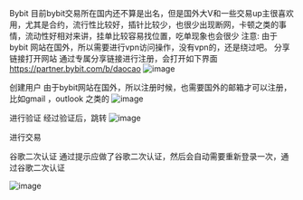Bybit
目前bybit交易所在国内还不算是出名，但是国外大V和一些交易up主很喜欢用，尤其是合约，流行性比较好，插针比较少，也很少出现断网，卡顿之类的事情，流动性好相对来讲，挂单比较容易找位置，吃单现象也会很少
注意: 由于bybit 网站在国外，所以需要进行vpn访问操作，没有vpn的，还是绕过吧。
分享链接打开网站
通过专属分享链接进行注册，会打开如下界面
https://partner.bybit.com/b/daocao
![image](https://user-images.githubusercontent.com/12453794/228433312-f3d12c50-f8bb-45c3-ab99-66b973400044.png)

创建用户
由于bybit网站在国外，所以注册时候，也需要国外的邮箱才可以注册，比如gmail ，outlook 之类的 
![image](https://user-images.githubusercontent.com/12453794/228433363-bdc49270-3f90-4553-991e-bea89f2bcc61.png)


进行验证
经过验证后，跳转
![image](https://user-images.githubusercontent.com/12453794/228433378-cc0bc4c3-fa29-43ab-9d20-e82b32a4bd59.png)


进行交易


谷歌二次认证
通过提示应做了谷歌二次认证，然后会自动需要重新登录一次，通过谷歌二次认证

![image](https://user-images.githubusercontent.com/12453794/228433397-27339683-2322-40fe-97a8-339fe4fb762a.png)

